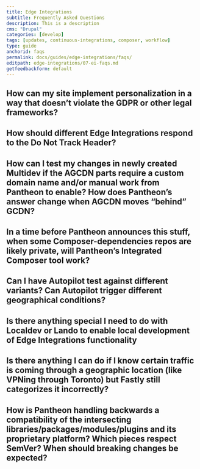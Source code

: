 ```yaml
---
title: Edge Integrations
subtitle: Frequently Asked Questions
description: This is a description
cms: "Drupal"
categories: [develop]
tags: [updates, continuous-integrations, composer, workflow]
type: guide
anchorid: faqs
permalink: docs/guides/edge-integrations/faqs/
editpath: edge-integrations/07-ei-faqs.md
getfeedbackform: default
---
```


## How can my site implement personalization in a way that doesn’t violate the GDPR or other legal frameworks?



## How should different Edge Integrations respond to the Do Not Track Header?



## How can I test my changes in newly created Multidev if the AGCDN parts require a custom domain name and/or manual work from Pantheon to enable? How does Pantheon’s answer change when AGCDN moves “behind” GCDN?


 
## In a time before Pantheon announces this stuff, when some Composer-dependencies repos are likely private, will Pantheon’s Integrated Composer tool work?



## Can I have Autopilot test against different variants? Can Autopilot trigger different geographical conditions?



## Is there anything special I need to do with Localdev or Lando to enable local development of Edge Integrations functionality



## Is there anything I can do if I know certain traffic is coming through a geographic location (like VPNing through Toronto) but Fastly still categorizes it incorrectly?



## How is Pantheon handling backwards a compatibility of the intersecting libraries/packages/modules/plugins and its proprietary platform? Which pieces respect SemVer? When should breaking changes be expected?